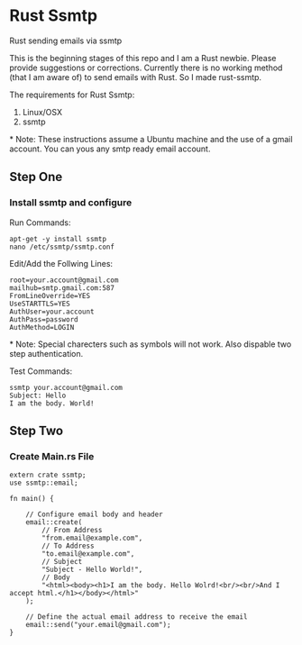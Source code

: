<h1>Rust Ssmtp</h1>
Rust sending emails via ssmtp

This is the beginning stages of this repo and I am a Rust newbie. Please provide suggestions or corrections. Currently there is no working method (that I am aware of) to send emails with Rust. So I made rust-ssmtp.


The requirements for Rust Ssmtp:
<ol>
  <li>Linux/OSX</li>
  <li>ssmtp</li>
</ol>


\* Note: These instructions assume a Ubuntu machine and the use of a gmail account. You can yous any smtp ready email account.


<h2>Step One</h2>
<h3>Install ssmtp and configure</h3>

Run Commands:
```
apt-get -y install ssmtp
nano /etc/ssmtp/ssmtp.conf
```

Edit/Add the Follwing Lines:
```
root=your.account@gmail.com
mailhub=smtp.gmail.com:587
FromLineOverride=YES
UseSTARTTLS=YES
AuthUser=your.account
AuthPass=password
AuthMethod=LOGIN
```


\* Note: Special charecters such as symbols will not work. Also dispable two step authentication.

Test Commands:
 ```
ssmtp your.account@gmail.com
Subject: Hello
I am the body. World!
```


<h2>Step Two</h2>
<h3>Create Main.rs File</h3>

```
extern crate ssmtp;
use ssmtp::email;

fn main() {

    // Configure email body and header
    email::create(
        // From Address
        "from.email@example.com",
        // To Address
        "to.email@example.com",
        // Subject
        "Subject - Hello World!",
        // Body
        "<html><body><h1>I am the body. Hello Wolrd!<br/><br/>And I accept html.</h1></body></html>"
    );

    // Define the actual email address to receive the email
    email::send("your.email@gmail.com");
}
```
